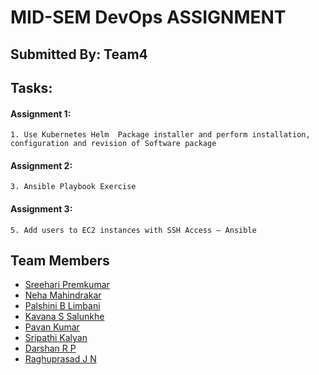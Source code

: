 # MID-SEM DevOps ASSIGNMENT
## Submitted By: Team4
			

## Tasks:

#### Assignment 1:
	1. Use Kubernetes Helm  Package installer and perform installation, configuration and revision of Software package  

		
	
#### Assignment 2:	
    3. Ansible Playbook Exercise 
    
		
	
#### Assignment 3:	
    5. Add users to EC2 instances with SSH Access – Ansible
    
    
## Team Members 
   - [Sreehari Premkumar](https://github.com/sreeharipremkumar/DevOps)
   - [Neha Mahindrakar](https://github.com/NehaMahindrakar/CS457_DevOps)
   - [Palshini B Limbani](https://github.com/Palshini-B-Limbani/devops#devops)
   - [Kavana S Salunkhe](https://github.com/KAVANA-S-SALUNKHE/Devops_midterm_assignment)
   - [Pavan Kumar](https://github.com/Pavan0604/Devops)
   - [Sripathi Kalyan](https://github.com/Sripathikalyan/Devops)
   - [Darshan R P](https://github.com/Darshandacchu/DevOps)
   - [Raghuprasad J N](https://github.com/RaghuPrasadJN/DevOps)
